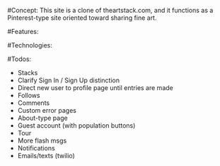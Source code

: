#Concept:
This site is a clone of theartstack.com, and it functions as a Pinterest-type site oriented toward sharing fine art.


#Features:




#Technologies:




#Todos:

- Stacks
- Clarify Sign In / Sign Up distinction
- Direct new user to profile page until entries are made
- Follows
- Comments
- Custom error pages
- About-type page
- Guest account (with population buttons)
- Tour
- More flash msgs
- Notifications
- Emails/texts (twilio)